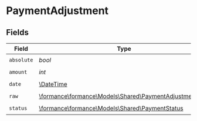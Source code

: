# PaymentAdjustment


## Fields

| Field                                                                                                | Type                                                                                                 | Required                                                                                             | Description                                                                                          | Example                                                                                              |
| ---------------------------------------------------------------------------------------------------- | ---------------------------------------------------------------------------------------------------- | ---------------------------------------------------------------------------------------------------- | ---------------------------------------------------------------------------------------------------- | ---------------------------------------------------------------------------------------------------- |
| `absolute`                                                                                           | *bool*                                                                                               | :heavy_check_mark:                                                                                   | N/A                                                                                                  |                                                                                                      |
| `amount`                                                                                             | *int*                                                                                                | :heavy_check_mark:                                                                                   | N/A                                                                                                  | 100                                                                                                  |
| `date`                                                                                               | [\DateTime](https://www.php.net/manual/en/class.datetime.php)                                        | :heavy_check_mark:                                                                                   | N/A                                                                                                  |                                                                                                      |
| `raw`                                                                                                | [\formance\formance\Models\Shared\PaymentAdjustmentRaw](../../models/shared/PaymentAdjustmentRaw.md) | :heavy_check_mark:                                                                                   | N/A                                                                                                  |                                                                                                      |
| `status`                                                                                             | [\formance\formance\Models\Shared\PaymentStatus](../../models/shared/PaymentStatus.md)               | :heavy_check_mark:                                                                                   | N/A                                                                                                  |                                                                                                      |